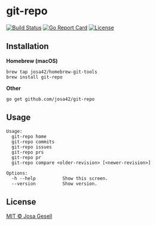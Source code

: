 # git-repo

[![Build Status](https://github.com/josa42/git-repo/workflows/Test/badge.svg)](https://github.com/josa42/git-repo/actions?query=workflow%3ATest)
[![Go Report Card](https://goreportcard.com/badge/github.com/josa42/git-repo)](https://goreportcard.com/report/github.com/josa42/git-repo)
[![License](https://img.shields.io/github/license/josa42/git-repo.svg)](https://github.com/josa42/git-repo/blob/master/LICENSE)

## Installation

**Homebrew (macOS)**

```
brew tap josa42/homebrew-git-tools
brew install git-repo
```

**Other**

```
go get github.com/josa42/git-repo
```

## Usage

```
Usage:
  git-repo home
  git-repo commits
  git-repo issues
  git-repo prs
  git-repo pr
  git-repo compare <older-revision> [<newer-revision>]

Options:
  -h --help          Show this screen.
  --version          Show version.
```

## License

[MIT © Josa Gesell](LICENSE)

